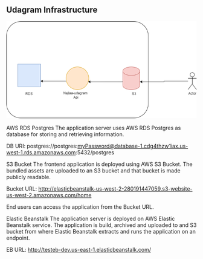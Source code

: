## Udagram Infrastructure


![Screenshot](../screenshots/infrastructure.png)

AWS
RDS Postgres
The application server uses AWS RDS Postgres as database for storing and retrieving information.

DB URI: postgres://postgres:myPassword@database-1.cdg4thzw1iax.us-west-1.rds.amazonaws.com:5432/postgres


S3 Bucket
The frontend application is deployed using AWS S3 Bucket. The bundled assets are uploaded to an S3 bucket and that bucket is made publicly readable.

Bucket URL: http://elasticbeanstalk-us-west-2-280191447059.s3-website-us-west-2.amazonaws.com/home

End users can access the application from the Bucket URL.


Elastic Beanstalk
The application server is deployed on AWS Elastic Beanstalk service. The application is build, archived and uploaded to and S3 bucket from where Elastic Beanstalk extracts and runs the application on an endpoint.

EB URL: http://testeb-dev.us-east-1.elasticbeanstalk.com/